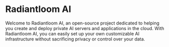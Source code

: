 # Radiantloom AI
Welcome to Radiantloom AI, an open-source project dedicated to helping you create and deploy private AI servers and applications in the cloud. With Radiantloom AI, you can easily set up your own customizable AI infrastructure without sacrificing privacy or control over your data.
